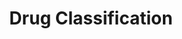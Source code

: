 ---
title: Drug Classification
emoji: 📚
colorFrom: purple
colorTo: blue
sdk: gradio
sdk_version: 5.1.0
app_file: app.py
pinned: false
license: apache-2.0
---